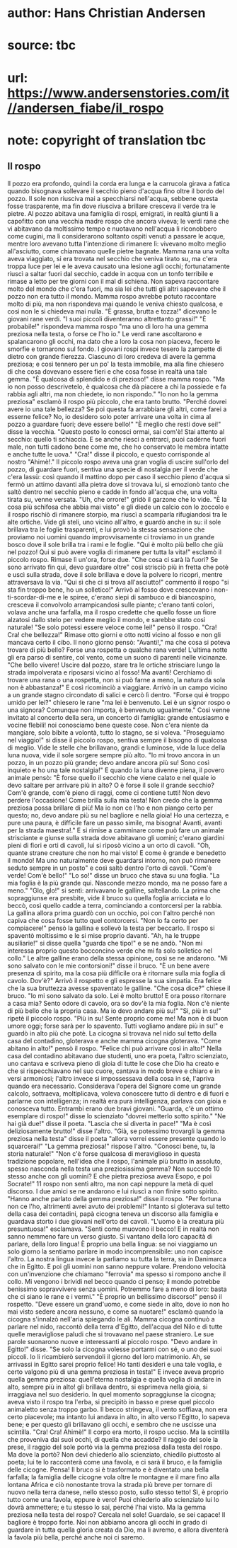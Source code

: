# author: Hans Christian Andersen
# source: tbc
# url: https://www.andersenstories.com/it//andersen_fiabe/il_rospo
# note: copyright of translation tbc

## Il rospo 

Il pozzo era profondo, quindi la corda era lunga e la carrucola girava a
fatica quando bisognava sollevare il secchio pieno d'acqua fino oltre
il bordo del pozzo. Il sole non riusciva mai a specchiarsi nell'acqua,
sebbene questa fosse trasparente, ma fin dove riusciva a brillare
cresceva il verde tra le pietre.
Al pozzo abitava una famiglia di rospi, emigrati, in realtà giunti lì a
capofitto con una vecchia madre rospo che ancora viveva; le verdi rane
che vi abitavano da moltissimo tempo e nuotavano nell'acqua li
riconobbero come cugini, ma li considerarono soltanto ospiti venuti a
passare le acque, mentre loro avevano tutta l'intenzione di rimanere
lì: vivevano molto meglio all'asciutto, come chiamavano quelle pietre
bagnate.
Mamma rana una volta aveva viaggiato, si era trovata nel secchio che
veniva tirato su, ma c'era troppa luce per lei e le aveva causato una
lesione agli occhi; fortunatamente riuscì a saltar fuori dal secchio,
cadde in acqua con un tonfo terribile e rimase a letto per tre giorni
con il mal di schiena. Non sapeva raccontare molto del mondo che c'era
fuori, ma sia lei che tutti gli altri sapevano che il pozzo non era
tutto il mondo. Mamma rospo avrebbe potuto raccontare molto di più, ma
non rispondeva mai quando le veniva chiesto qualcosa, e così non le si
chiedeva mai nulla.
"È grassa, brutta e tozza!" dicevano le giovani rane verdi. "I suoi
piccoli diventeranno altrettanto grassi!"
"È probabile!" rispondeva mamma rospo "ma uno di loro ha una gemma
preziosa nella testa, o forse ce l'ho io."
Le verdi rane ascoltarono e spalancarono gli occhi, ma dato che a loro
la cosa non piaceva, fecero le smorfie e tornarono sul fondo. I giovani
rospi invece tesero la zampette di dietro con grande fierezza. Ciascuno
di loro credeva di avere la gemma preziosa; e così tennero per un po'
la testa immobile, ma alla fine chiesero di che cosa dovevano essere
fieri e che cosa fosse in realtà una tale gemma.
"È qualcosa di splendido e di prezioso!" disse mamma rospo. "Ma io
non posso descrivetelo, è qualcosa che dà piacere a chi la possiede e fa
rabbia agli altri, ma non chiedete, io non rispondo."
"Io non ho la gemma preziosa" esclamò il rospo più piccolo, che era
tanto brutto. "Perché dovrei avere io una tale bellezza? Se poi questa
fa arrabbiare gli altri, come farei a esserne felice? No, io desidero
solo poter arrivare una volta in cima al pozzo a guardare fuori; deve
essere bello!"
"È meglio che resti dove sei!" disse la vecchia. "Questo posto lo
conosci ormai, sai com'è! Stai attento al secchio: quello ti schiaccia.
E se anche riesci a entrarci, puoi cadérne fuori male, non tutti cadono
bene come me, che ho conservato le membra intatte e anche tutte le
uova."
"Cra!" disse il piccolo, e questo corrisponde al nostro "Ahimè!."
Il piccolo rospo aveva una gran voglia di uscire sull'orlo del pozzo,
di guardare fuori, sentiva una specie di nostalgia per il verde che
c'era lassù: così quando il mattino dopo per caso il secchio pieno
d'acqua si fermò un attimo davanti alla pietra dove si trovava lui, si
emozionò tanto che saltò dentro nel secchio pieno e cadde in fondo
all'acqua che, una volta tirata su, venne versata.
"Uh, che orrore!" gridò il garzone che lo vide. "È la cosa più
schifosa che abbia mai visto" e gli diede un calcio con lo zoccolo e il
rospo rischiò di rimanere storpio, ma riuscì a scamparla rifugiandosi
tra le alte ortiche. Vide gli steli, uno vicino all'altro, e guardò
anche in su: il sole brillava tra le foglie trasparenti, e lui provò la
stessa sensazione che proviamo noi uomini quando improvvisamente ci
troviamo in un grande bosco dove il sole brilla tra i rami e le foglie.
"Qui è molto più bello che giù nel pozzo! Qui si può avere voglia di
rimanere per tutta la vita!" esclamò il piccolo rospo. Rimase lì
un'ora, forse due. "Che cosa ci sarà là fuori? Se sono arrivato fin
qui, devo guardare oltre" così strisciò più in fretta che potè e uscì
sulla strada, dove il sole brillava e dove la polvere lo ricoprì, mentre
attraversava la via.
"Qui sì che ci si trova all'asciutto!" commentò il rospo "si sta fin
troppo bene, ho un solletico!"
Arrivò al fosso dove crescevano i non-ti-scordar-di-me e le spiree,
c'erano siepi di sambuco e di biancospino, cresceva il convolvolo
arrampicandosi sulle piante; c'erano tanti colori, volava anche una
farfalla, ma il rospo credette che quello fosse un fiore alzatosi dallo
stelo per vedere meglio il mondo, e sarebbe stato così naturale!
"Se solo potessi essere veloce come lei!" pensò il rospo. "Cra! Cra!
che bellezza!"
Rimase otto giorni e otto notti vicino al fosso e non gli mancava certo
il cibo. Il nono giorno pensò: "Avanti!," ma che cosa si poteva
trovare di più bello? Forse una rospetta o qualche rana verde! L'ultima
notte gli era parso di sentire, col vento, come un suono di parenti
nelle vicinanze.
"Che bello vivere! Uscire dal pozzo, stare tra le ortiche strisciare
lungo la strada impolverata e riposarsi vicino al fosso! Ma avanti!
Cerchiamo di trovare una rana o una rospetta, non si può farne a meno,
la natura da sola non è abbastanza!" E così ricominciò a viaggiare.
Arrivò in un campo vicino a un grande stagno circondato di salici e
cercò lì dentro.
"Forse qui è troppo umido per lei?" chiesero le rane "ma lei è
benvenuto. Lei è un signor rospo o una signora? Comunque non importa, è
benvenuto ugualmente."
Così venne invitato al concerto della sera, un concerto di famiglia:
grande entusiasmo e vocine flebili! noi conosciamo bene queste cose. Non
c'era niente da mangiare, solo bibite a volontà, tutto lo stagno, se si
voleva.
"Proseguiamo nel viaggio!" si disse il piccolo rospo, sentiva sempre
il bisogno di qualcosa di meglio.
Vide le stelle che brillavano, grandi e luminose, vide la luce della
luna nuova, vide il sole sorgere sempre più alto.
"Io mi trovo ancora in un pozzo, in un pozzo più grande; devo andare
ancora più su! Sono così inquieto e ho una tale nostalgia!" E quando la
luna divenne piena, il povero animale pensò: "È forse quello il secchio
che viene calato e nel quale io devo saltare per arrivare più in alto? O
è forse il sole il grande secchio? Com'è grande, com'è pieno di raggi,
come ci contiene tutti! Non devo perdere l'occasione! Come brilla sulla
mia testa! Non credo che la gemma preziosa possa brillare di più! Ma io
non ce l'ho e non piango certo per questo; no, devo andare più su nel
bagliore e nella gioia! Ho una certezza, e pure una paura, è diffìcile
fare un passo simile, ma bisogna! Avanti, avanti per la strada
maestra!." E si rimise a camminare come può fare un animale strisciante
e giunse sulla strada dove abitavano gli uomini; c'erano giardini pieni
di fiori e orti di cavoli, lui si riposò vicino a un orto di cavoli.
"Oh, quante strane creature che non ho mai visto! E come è grande e
benedetto il mondo! Ma uno naturalmente deve guardarsi intorno, non può
rimanere seduto sempre in un posto" e così saltò dentro l'orto di
cavoli. "Com'è verde! Com'è bello!"
"Lo so!" disse un bruco che stava su una foglia. "La mia foglia è la
più grande qui. Nasconde mezzo mondo, ma ne posso fare a meno."
"Glo, glo!" si sentì: arrivavano le galline, saltellando. La prima che
sopraggiunse era presbite, vide il bruco su quella foglia arricciata e
lo beccò, così quello cadde a terra, cominciando a contorcersi per la
rabbia. La gallina allora prima guardò con un occhio, poi con l'altro
perché non capiva che cosa fosse tutto quel contorcersi.
"Non lo fa certo per compiacere!" pensò la gallina e sollevò la testa
per beccarlo. Il rospo si spaventò moltissimo e le si mise proprio
davanti.
"Ah, ha le truppe ausiliarie!" si disse quella "guarda che tipo!" e
se ne andò. "Non mi interessa proprio questo bocconcino verde che mi fa
solo solletico nel collo." Le altre galline erano della stessa
opinione, così se ne andarono.
"Mi sono salvato con le mie contorsioni!" disse il bruco. "È un bene
avere presenza di spirito, ma la cosa più diffìcile ora è ritornare
sulla mia foglia di cavolo. Dov'è?"
Arrivò il rospetto e gli espresse la sua simpatia. Era felice che la sua
bruttezza avesse spaventato le galline.
"Che cosa dice?" chiese il bruco. "Io mi sono salvato da solo. Lei è
molto brutto! E ora posso ritornare a casa mia? Sento odore di cavolo,
ora so dov'è la mia foglia. Non c'è niente di più bello che la propria
casa. Ma io devo andare più su!"
"Sì, più in su!" ripetè il piccolo rospo. "Più in su! Sente proprio
come me! Ma non è di buon umore oggi; forse sarà per lo spavento. Tutti
vogliamo andare più in su!" e guardò in alto più che potè.
La cicogna si trovava nel nido sul tetto della casa del contadino,
gloterava e anche mamma cicogna gloterava.
"Come abitano in alto!" pensò il rospo. "Felice chi può arrivare così
in alto!" Nella casa del contadino abitavano due studenti, uno era
poeta, l'altro scienziato, uno cantava e scriveva pieno di gioia di
tutte le cose che Dio ha creato e che si rispecchiavano nel suo cuore,
cantava in modo breve e chiaro e in versi armoniosi; l'altro invece si
impossessava della cosa in sé, l'apriva quando era necessario.
Considerava l'opera del Signore come un grande calcolo, sottraeva,
moltiplicava, voleva conoscere tutto di dentro e di fuori e parlarne con
intelligenza; in realtà era pura intelligenza, parlava con gioia e
conosceva tutto. Entrambi erano due bravi giovani.
"Guarda, c'è un ottimo esemplare di rospo!" disse lo scienziato
"dovrei metterlo sotto spirito."
"Ne hai già due!" disse il poeta. "Lascia che si diverta in pace!"
"Ma è così deliziosamente brutto!" disse l'altro.
"Già, se potessimo trovargli la gemma preziosa nella testa" disse il
poeta "allora vorrei essere presente quando lo squarcerai!"
"La gemma preziosa!" rispose l'altro. "Conosci bene, tu, la storia
naturale!"
"Non c'è forse qualcosa di meraviglioso in questa tradizione popolare,
nell'idea che il rospo, l'animale più brutto in assoluto, spesso
nasconda nella testa una preziosissima gemma? Non succede
10 stesso anche con gli uomini? E che pietra preziosa aveva Esopo, e poi
Socrate!"
11 rospo non sentì altro, ma non capì neppure la metà di quel discorso.
I due amici se ne andarono e lui riuscì a non finire sotto spirito.
"Hanno anche parlato della gemma preziosa!" disse il rospo. "Per
fortuna non ce l'ho, altrimenti avrei avuto dei problemi!"
Intanto si gloterava sul tetto della casa dei contadini, papà cicogna
teneva un discorso alla famiglia e guardava storto i due giovani
nell'orto dei cavoli.
"L'uomo è la creatura più presuntuosa!" esclamava. "Senti come
muovono il becco! E in realtà non sanno nemmeno fare un verso giusto. Si
vantano della loro capacità di parlare, della loro lingua! È proprio una
bella lingua: se noi viaggiamo un solo giorno la sentiamo parlare in
modo incomprensibile: uno non capisce l'altro. La nostra lingua invece
la parliamo su tutta la terra, sia in Danimarca che in Egitto. E poi gli
uomini non sanno neppure volare. Prendono velocità con un'invenzione
che chiamano "ferrovia" ma spesso si rompono anche il collo. Mi
vengono i brividi nel becco quando ci penso; il mondo potrebbe benissimo
sopravvivere senza uomini. Potremmo fare a meno di loro: basta che ci
siano le rane e i vermi."
"È proprio un bellissimo discorso!" pensò il rospetto. "Deve essere
un grand'uomo, e come siede in alto, dove io non ho mai visto sedere
ancora nessuno, e come sa nuotare!" esclamò quando la cicogna
s'innalzò nell'aria spiegando le ali.
Mamma cicogna continuò a parlare nel nido, raccontò della terra
d'Egitto, dell'acqua del Nilo e di tutte quelle meravigliose paludi
che si trovavano nel paese straniero. Le sue parole suonarono nuove e
interessanti al piccolo rospo.
"Devo andare in Egitto!" disse. "Se solo la cicogna volesse portarmi
con sé, o uno dei suoi piccoli. Io li ricambierò servendoli il giorno
del loro matrimonio. Ah, se arrivassi in Egitto sarei proprio felice! Ho
tanti desideri e una tale voglia, e certo valgono più di una gemma
preziosa in testa!"
E invece aveva proprio quella gemma preziosa: quell'eterna nostalgia e
quella voglia di andare in alto, sempre più in alto! gli brillava
dentro, si esprimeva nella gioia, si irraggiava nel suo desiderio.
In quel momento sopraggiunse la cicogna; aveva visto il rospo tra
l'erba, si precipitò in basso e prese quel piccolo animaletto senza
troppo garbo. Il becco stringeva, il vento soffiava, non era certo
piacevole; ma intanto lui andava in alto, in alto verso l'Egitto, lo
sapeva bene; e per questo gli brillavano gli occhi, e sembro che ne
uscisse una scintilla.
"Cra! Cra! Ahimè!"
Il corpo era morto, il rospo ucciso. Ma la scintilla che proveniva dai
suoi occhi, di quella che accadde?
Il raggio del sole la prese, il raggio del sole portò via la gemma
preziosa dalla testa del rospo. Ma dove la portò?
Non devi chiederlo allo scienziato, chiedilo piuttosto al poeta; lui te
lo racconterà come una favola, e ci sarà il bruco, e la famiglia delle
cicogne. Pensa! Il bruco si è trasformato e è diventato una bella
farfalla; la famiglia delle cicogne vola oltre le montagne e il mare
fino alla lontana Africa e ciò nonostante trova la strada più breve per
tornare di nuovo nella terra danese, nello stesso posto, sullo stesso
tetto! Sì, è proprio tutto come una favola, eppure è vero! Puoi
chiederlo allo scienziato lui lo dovrà ammettere; e tu stesso lo sai,
perché l'hai visto.
Ma la gemma preziosa nella testa del rospo?
Cercala nel sole! Guardalo, se sei capace!
Il bagliore è troppo forte. Noi non abbiamo ancora gli occhi in grado di
guardare in tutta quella gloria creata da Dio, ma li avremo, e allora
diventerà la favola più bella, perché anche noi ci saremo.
